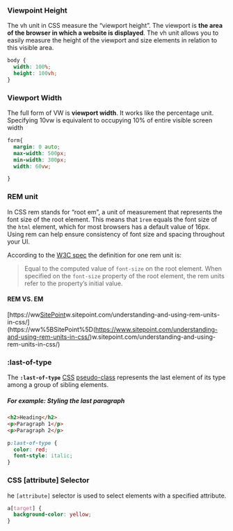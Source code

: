 ### Viewpoint Height

The vh unit in CSS measure the “viewport height”. The viewport is **the area of the browser in which a website is displayed**. The vh unit allows you to easily measure the height of the viewport and size elements in relation to this visible area.

```css
body {
  width: 100%;
  height: 100vh;
}
```

### Viewport Width

The full form of VW is **viewport width**. It works like the percentage unit. Specifying 10vw is equivalent to occupying 10% of entire visible screen width

```css
form{
  margin: 0 auto;
  max-width: 500px;
  min-width: 300px;
  width: 60vw;

}
```

### REM unit

In CSS rem stands for “root em”, a unit of measurement that represents the font size of the root element. This means that `1rem` equals the font size of the `html` element, which for most browsers has a default value of 16px. Using rem can help ensure consistency of font size and spacing throughout your UI.

According to the [W3C spec](https://www.w3.org/TR/2013/CR-css3-values-20130730/#font-relative-lengths) the definition for one rem unit is:

> Equal to the computed value of `font-size` on the root element. When specified on the `font-size` property of the root element, the rem units refer to the property’s initial value.

#### REM VS. EM

[https://ww[SitePoint](https://www.sitepoint.com/understanding-and-using-rem-units-in-css/)w.sitepoint.com/understanding-and-using-rem-units-in-css/](https://ww%5BSitePoint%5D(https://www.sitepoint.com/understanding-and-using-rem-units-in-css/)w.sitepoint.com/understanding-and-using-rem-units-in-css/)

### :last-of-type

The **`:last-of-type`** [CSS](https://developer.mozilla.org/en-US/docs/Web/CSS) [pseudo-class](https://developer.mozilla.org/en-US/docs/Web/CSS/Pseudo-classes) represents the last element of its type among a group of sibling elements.

##### For example: Styling the last paragraph

```html
<h2>Heading</h2>
<p>Paragraph 1</p>
<p>Paragraph 2</p>
```

```css
p:last-of-type {
  color: red;
  font-style: italic;
}
```

### CSS [attribute] Selector

he `[attribute]` selector is used to select elements with a specified attribute.

```css
a[target] {
  background-color: yellow;
}
```
